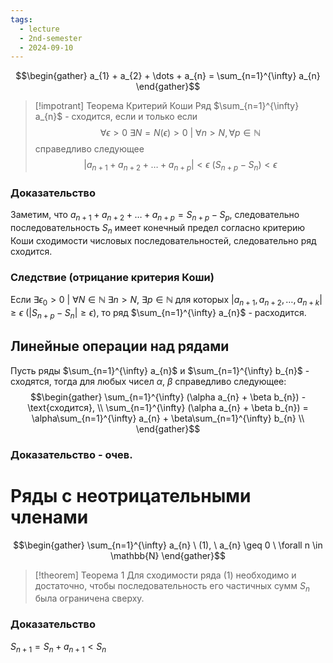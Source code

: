 ```yaml
---
tags:
  - lecture
  - 2nd-semester
  - 2024-09-10
---
```

$$\begin{gather}
a_{1} + a_{2} + \dots + a_{n} = \sum_{n=1}^{\infty} a_{n}
\end{gather}$$

> [!impotrant] Теорема Критерий Коши
> Ряд $\sum_{n=1}^{\infty} a_{n}$ - сходится, если и только если
> $$\forall \epsilon > 0 \ \exists N = N(\epsilon) > 0 \ | \ \forall n > N, \forall p \in \mathbb{N}$$
> справедливо следующее
> $$|a_{n+1} + a_{n+2} + \dots + a_{n+p} | < \epsilon \ (S_{n+p} - S_{n}) < \epsilon$$

### Доказательство

Заметим, что $a_{n+1} + a_{n+2} + \dots + a_{n+p} = S_{n+p}-S_{p}$, следовательно последовательность $S_{n}$ имеет конечный предел согласно критерию Коши сходимости числовых последовательностей, следовательно ряд сходится.

### Следствие (отрицание критерия Коши)

Если $\exists\epsilon_{0} > 0 \ | \ \forall N \in \mathbb{N} \ \exists n > N, \ \exists p \in \mathbb{N}$ для которых $|a_{n+1}, a_{n+2}, \dots, a_{n+k}| \geq \epsilon \ (|S_{n+p} - S_{n}| \geq \epsilon)$, то ряд $\sum_{n=1}^{\infty} a_{n}$ - расходится.

## Линейные операции над рядами

Пусть ряды $\sum_{n=1}^{\infty} a_{n}$ и $\sum_{n=1}^{\infty} b_{n}$ - сходятся, тогда для любых чисел $\alpha$, $\beta$ справедливо следующее:
$$\begin{gather}
\sum_{n=1}^{\infty} (\alpha a_{n} + \beta b_{n}) - \text{сходится}, \\
\sum_{n=1}^{\infty} (\alpha a_{n} + \beta b_{n}) = \alpha\sum_{n=1}^{\infty} a_{n} + \beta\sum_{n=1}^{\infty} b_{n} \\
\end{gather}$$

### Доказательство - очев.

# Ряды с неотрицательными членами

$$\begin{gather}
\sum_{n=1}^{\infty} a_{n} \ (1), \ a_{n} \geq 0 \ \forall n \in \mathbb{N}
\end{gather}$$

> [!theorem] Теорема 1
> Для сходимости ряда (1) необходимо и достаточно, чтобы последовательность его частичных сумм $S_{n}$ была ограничена сверху.

### Доказательство

$S_{n+1} = S_{n} + a_{n+1} < S_{n}$